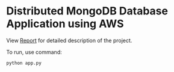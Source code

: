 # Distributed MongoDB Database Application using AWS

View [Report](/nosql_project.pdf) for detailed description of the project.

To run, use command:

    python app.py
